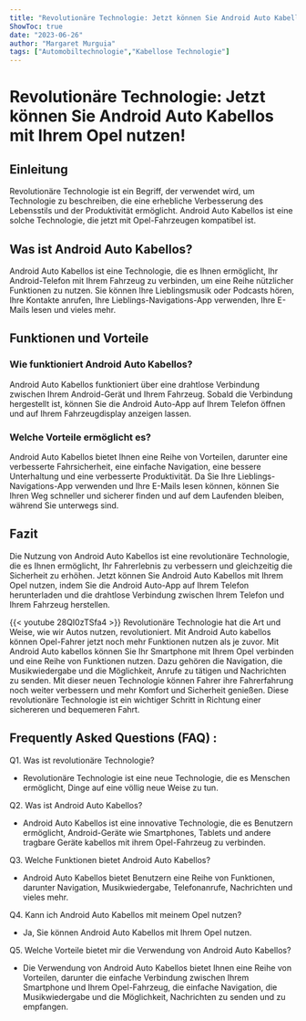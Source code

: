 ```yaml
---
title: "Revolutionäre Technologie: Jetzt können Sie Android Auto Kabellos mit Ihrem Opel nutzen!"
ShowToc: true 
date: "2023-06-26"
author: "Margaret Murguia" 
tags: ["Automobiltechnologie","Kabellose Technologie"]
---
```

# Revolutionäre Technologie: Jetzt können Sie Android Auto Kabellos mit Ihrem Opel nutzen!

## Einleitung

Revolutionäre Technologie ist ein Begriff, der verwendet wird, um Technologie zu beschreiben, die eine erhebliche Verbesserung des Lebensstils und der Produktivität ermöglicht. Android Auto Kabellos ist eine solche Technologie, die jetzt mit Opel-Fahrzeugen kompatibel ist.

## Was ist Android Auto Kabellos?

Android Auto Kabellos ist eine Technologie, die es Ihnen ermöglicht, Ihr Android-Telefon mit Ihrem Fahrzeug zu verbinden, um eine Reihe nützlicher Funktionen zu nutzen. Sie können Ihre Lieblingsmusik oder Podcasts hören, Ihre Kontakte anrufen, Ihre Lieblings-Navigations-App verwenden, Ihre E-Mails lesen und vieles mehr.

## Funktionen und Vorteile

### Wie funktioniert Android Auto Kabellos?

Android Auto Kabellos funktioniert über eine drahtlose Verbindung zwischen Ihrem Android-Gerät und Ihrem Fahrzeug. Sobald die Verbindung hergestellt ist, können Sie die Android Auto-App auf Ihrem Telefon öffnen und auf Ihrem Fahrzeugdisplay anzeigen lassen.

### Welche Vorteile ermöglicht es?

Android Auto Kabellos bietet Ihnen eine Reihe von Vorteilen, darunter eine verbesserte Fahrsicherheit, eine einfache Navigation, eine bessere Unterhaltung und eine verbesserte Produktivität. Da Sie Ihre Lieblings-Navigations-App verwenden und Ihre E-Mails lesen können, können Sie Ihren Weg schneller und sicherer finden und auf dem Laufenden bleiben, während Sie unterwegs sind.

## Fazit

Die Nutzung von Android Auto Kabellos ist eine revolutionäre Technologie, die es Ihnen ermöglicht, Ihr Fahrerlebnis zu verbessern und gleichzeitig die Sicherheit zu erhöhen. Jetzt können Sie Android Auto Kabellos mit Ihrem Opel nutzen, indem Sie die Android Auto-App auf Ihrem Telefon herunterladen und die drahtlose Verbindung zwischen Ihrem Telefon und Ihrem Fahrzeug herstellen.

{{< youtube 28QI0zTSfa4 >}} 
Revolutionäre Technologie hat die Art und Weise, wie wir Autos nutzen, revolutioniert. Mit Android Auto kabellos können Opel-Fahrer jetzt noch mehr Funktionen nutzen als je zuvor. Mit Android Auto kabellos können Sie Ihr Smartphone mit Ihrem Opel verbinden und eine Reihe von Funktionen nutzen. Dazu gehören die Navigation, die Musikwiedergabe und die Möglichkeit, Anrufe zu tätigen und Nachrichten zu senden. Mit dieser neuen Technologie können Fahrer ihre Fahrerfahrung noch weiter verbessern und mehr Komfort und Sicherheit genießen. Diese revolutionäre Technologie ist ein wichtiger Schritt in Richtung einer sichereren und bequemeren Fahrt.

## Frequently Asked Questions (FAQ) :
Q1. Was ist revolutionäre Technologie?
- Revolutionäre Technologie ist eine neue Technologie, die es Menschen ermöglicht, Dinge auf eine völlig neue Weise zu tun.

Q2. Was ist Android Auto Kabellos?
- Android Auto Kabellos ist eine innovative Technologie, die es Benutzern ermöglicht, Android-Geräte wie Smartphones, Tablets und andere tragbare Geräte kabellos mit ihrem Opel-Fahrzeug zu verbinden.

Q3. Welche Funktionen bietet Android Auto Kabellos?
- Android Auto Kabellos bietet Benutzern eine Reihe von Funktionen, darunter Navigation, Musikwiedergabe, Telefonanrufe, Nachrichten und vieles mehr.

Q4. Kann ich Android Auto Kabellos mit meinem Opel nutzen?
- Ja, Sie können Android Auto Kabellos mit Ihrem Opel nutzen.

Q5. Welche Vorteile bietet mir die Verwendung von Android Auto Kabellos?
- Die Verwendung von Android Auto Kabellos bietet Ihnen eine Reihe von Vorteilen, darunter die einfache Verbindung zwischen Ihrem Smartphone und Ihrem Opel-Fahrzeug, die einfache Navigation, die Musikwiedergabe und die Möglichkeit, Nachrichten zu senden und zu empfangen.


